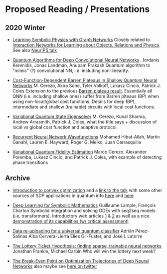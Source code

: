 # Proposed Reading / Presentations
## 2020 Winter
  * [Learning Symbolic Physics with Graph Networks](https://arxiv.org/abs/1909.05862)
Closely related to [Interaction Networks for Learning about Objects, Relations and Physics](https://arxiv.org/abs/1612.00222). See also [NeurIPS talk](https://slideslive.com/38922576/learning-symbolic-physics-with-graph-networks)

  * [Quantum Algorithms for Deep Convolutional Neural Networks](https://scirate.com/arxiv/1911.01117) , Iordanis Kerenidis, Jonas Landman, Anupam Prakash
Quantum algorithm to "mimic" (?) convolutional NN, i.e. including non-linearity.

  * [Cost-Function-Dependent Barren Plateaus in Shallow Quantum Neural Networks](https://scirate.com/arxiv/2001.00550)     M. Cerezo, Akira Sone, Tyler Volkoff, Lukasz Cincio, Patrick J. Coles
Extension to the previous [Barren plateau result](https://arxiv.org/abs/1803.11173). Essentially all QNN (i.e. including shallow ones) suffer from Barren plteaus (BP) when using non-local/global cost functions. Details for deep (BP), intermediate and shallow (trainable) circuits with local cost functions.  

  * [Variational Quantum State Eigensolver](https://scirate.com/arxiv/2004.01372)      M. Cerezo, Kunal Sharma, Andrew Arrasmith, Patrick J. Coles, what the title says + discussion of local vs global cost function and adaptive protocol. 

 * [Recurrent Neural Network Wavefunctions](https://arxiv.org/pdf/2002.02973.pdf)     Mohamed Hibat-Allah, Martin Ganahl, Lauren E. Hayward, Roger G. Melko, Juan Carrasquilla
 * [Variational Quantum Fidelity Estimation](https://quantum-journal.org/papers/q-2020-03-26-248/) Marco Cerezo, Alexander Poremba, Lukasz Cincio, and Patrick J. Coles, with example of detecting phase transitions
 
 ## Archive
 
 * [Introduction to convex optimization](https://docs.google.com/presentation/d/1gLOEmvmE4PtXSjOV9EUj1ocedHKz7CE_VV9kM3HAh6M/edit?usp=sharing) and a [link to the talk](https://web.microsoftstream.com/video/70f75efc-9e28-4b5a-aa33-1169d2a31955) with some other sources of SDP applications in quantum info [here](https://sites.google.com/site/jamiesikora/teaching/semidefinite-programming-quantum-information) and [here](https://cs.uwaterloo.ca/~watrous/CS867.Winter2017/)
 
  * [Deep Learning for Symbolic Mathematics](https://arxiv.org/abs/1912.01412v1) Guillaume Lample, François Charton
Symbolid integration and solving ODEs with seq2seq models (i.e. transformers). Introductory web articles [1](https://towardsdatascience.com/transformers-141e32e69591) & [2](https://towardsdatascience.com/day-1-2-attention-seq2seq-models-65df3f49e263) as well as a nice [demonstration of its capabilities (w/ critical assessment)](https://thegradient.pub/gpt2-and-the-nature-of-intelligence/)

 * [Data re-uploading for a universal quantum classifier](https://quantum-journal.org/papers/q-2020-02-06-226/)
 Adrián Pérez-Salinas Alba Cervera-Lierta Elies Gil-Fuster, and José I. Latorre

 * [The Lottery Ticket Hypothesis: finding sparse, trainable neural networks](https://arxiv.org/pdf/1803.03635.pdf) 
 Jonathan Frankle, Michael Carbin
 Who will win the lottery next week?
 
 * [The Break-Even Point on Optimization Trajectories of Deep Neural Networks](https://arxiv.org/abs/2002.09572) also maybe see [here on twitter](https://twitter.com/stanislavfort/status/1232378173993578496)
